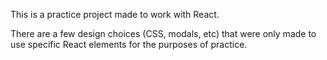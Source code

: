 This is a practice project made to work with React. 

There are a few design choices (CSS, modals, etc) that were only made to use specific React elements for the purposes of practice. 
